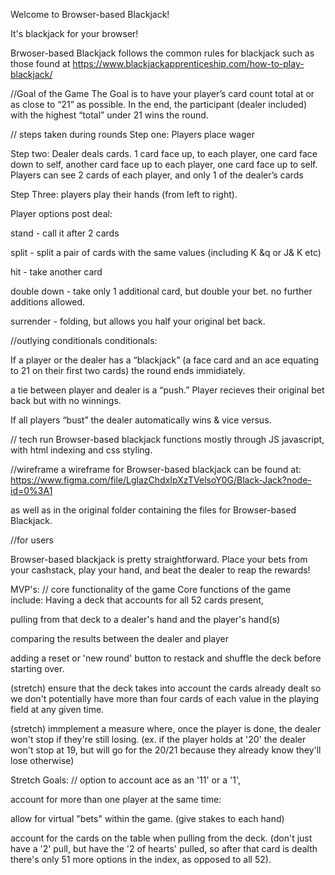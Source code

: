 Welcome to Browser-based Blackjack!

It's blackjack for your browser!

Brwoser-based Blackjack follows the common rules for blackjack such as those found at https://www.blackjackapprenticeship.com/how-to-play-blackjack/

//Goal of the Game
The Goal is to have your player’s card count total at or as close to “21” as possible. In the end, the participant (dealer included) with the highest “total” under 21 wins the round.


// steps taken during rounds
Step one: Players place wager

Step two: Dealer deals cards. 1 card face up, to each player, one card face down to self, another card face up to each player, one card face up to self. Players can see 2 cards of each player, and only 1 of the dealer’s cards

Step Three: players play their hands (from left to right).

Player options post deal:

stand - call it after 2 cards

split - split a pair of cards with the same values (including K &q or J& K etc)

hit - take another card

double down - take only 1 additional card, but double your bet. no further additions allowed.

surrender - folding, but allows you half your original bet back.


//outlying conditionals 
conditionals:

If a player or the dealer has a “blackjack” (a face card and an ace equating to 21 on their first two cards) the round ends immidiately.

a tie between player and dealer is a “push.” Player recieves their original bet back but with no winnings.

If all players “bust” the dealer automatically wins & vice versus.

// tech run
Browser-based blackjack functions mostly through JS javascript, with html indexing and css styling.

//wireframe
a wireframe for Browser-based blackjack can be found at:
https://www.figma.com/file/LglazChdxIpXzTVelsoY0G/Black-Jack?node-id=0%3A1

as well as in the original folder containing the files for Browser-based Blackjack.

//for users

Browser-based blackjack is pretty straightforward. Place your bets from your cashstack, play your hand, and beat the dealer to reap the rewards!

MVP's:
// core functionality of the game
Core functions of the game include:
Having a deck that accounts for all 52 cards present,

pulling from that deck to a dealer's hand and the player's hand(s)

comparing the results between the dealer and player

adding a reset or 'new round' button to restack and shuffle the deck before starting over.

(stretch) ensure that the deck takes into account the cards already dealt so we don't potentially have more than four cards of each value in the playing field at any given time.

(stretch) immplement a measure where, once the player is done, the dealer won't stop if they're still losing. (ex. if the player holds at '20' the dealer won't stop at 19, but will go for the 20/21 because they already know they'll lose otherwise)

Stretch Goals:
//
option to account ace as an '11' or a '1',

account for more than one player at the same time:

allow for virtual "bets" within the game. (give stakes to each hand)

account for the cards on the table when pulling from the deck. (don't just have a '2' pull, but have the '2 of hearts' pulled, so after that card is dealth there's only 51 more options in the index, as opposed to all 52).